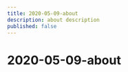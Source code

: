 ```yaml
---
title: 2020-05-09-about
description: about description
published: false
---
```


# 2020-05-09-about
